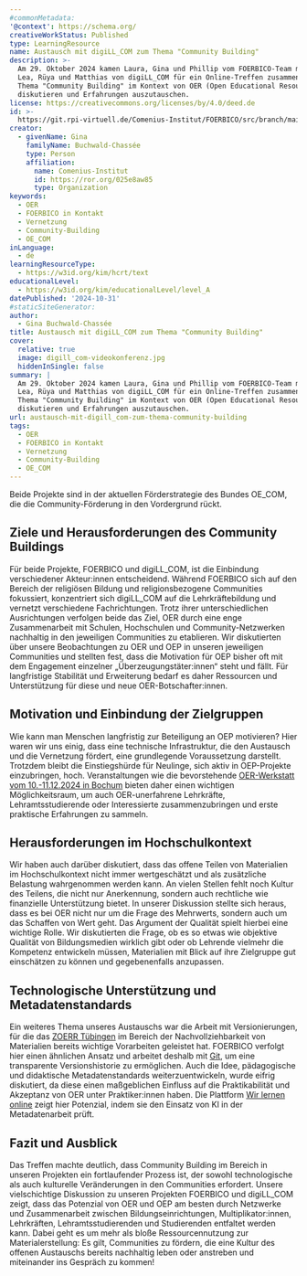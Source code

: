 ```yaml
---
#commonMetadata:
'@context': https://schema.org/
creativeWorkStatus: Published
type: LearningResource
name: Austausch mit digiLL_COM zum Thema "Community Building"
description: >-
  Am 29. Oktober 2024 kamen Laura, Gina und Phillip vom FOERBICO-Team mit Joana,
  Lea, Rüya und Matthias von digiLL_COM für ein Online-Treffen zusammen, um das
  Thema "Community Building" im Kontext von OER (Open Educational Resources) zu 
  diskutieren und Erfahrungen auszutauschen.
license: https://creativecommons.org/licenses/by/4.0/deed.de
id: >-
  https://git.rpi-virtuell.de/Comenius-Institut/FOERBICO/src/branch/main/Blog/2024-10-30-Austausch-digiLL.md
creator:
  - givenName: Gina
    familyName: Buchwald-Chassée
    type: Person
    affiliation:
      name: Comenius-Institut
      id: https://ror.org/025e8aw85
      type: Organization
keywords:
  - OER
  - FOERBICO in Kontakt
  - Vernetzung
  - Community-Building
  - OE_COM
inLanguage:
  - de
learningResourceType:
  - https://w3id.org/kim/hcrt/text
educationalLevel:
  - https://w3id.org/kim/educationalLevel/level_A
datePublished: '2024-10-31'
#staticSiteGenerator:
author:
  - Gina Buchwald-Chassée
title: Austausch mit digiLL_COM zum Thema "Community Building"
cover:
  relative: true
  image: digill_com-videokonferenz.jpg
  hiddenInSingle: false
summary: |
  Am 29. Oktober 2024 kamen Laura, Gina und Phillip vom FOERBICO-Team mit Joana,
  Lea, Rüya und Matthias von digiLL_COM für ein Online-Treffen zusammen, um das
  Thema "Community Building" im Kontext von OER (Open Educational Resources) zu 
  diskutieren und Erfahrungen auszutauschen.
url: austausch-mit-digill_com-zum-thema-community-building
tags:
  - OER
  - FOERBICO in Kontakt
  - Vernetzung
  - Community-Building
  - OE_COM
---
```


Beide Projekte sind in der aktuellen Förderstrategie des Bundes OE_COM,
die die Community-Förderung in den Vordergrund rückt.

## Ziele und Herausforderungen des Community Buildings

Für beide Projekte, FOERBICO und digiLL_COM, ist die Einbindung verschiedener Akteur:innen
entscheidend. Während FOERBICO sich auf den Bereich der religiösen Bildung und religionsbezogene
Communities fokussiert, konzentriert sich digiLL_COM auf die Lehrkräftebildung und vernetzt verschiedene
Fachrichtungen. Trotz ihrer unterschiedlichen Ausrichtungen verfolgen beide das Ziel, OER durch eine enge
Zusammenarbeit mit Schulen, Hochschulen und Community-Netzwerken nachhaltig in den jeweiligen
Communities zu etablieren. Wir diskutierten über unsere Beobachtungen zu OER und OEP in unseren
jeweiligen Communities und stellten fest, dass die Motivation für OEP bisher oft mit dem Engagement
einzelner „Überzeugungstäter:innen“ steht und fällt. Für langfristige Stabilität und Erweiterung bedarf
es daher Ressourcen und Unterstützung für diese und neue OER-Botschafter:innen.

## Motivation und Einbindung der Zielgruppen

Wie kann man Menschen langfristig zur Beteiligung an OEP motivieren? Hier waren wir uns einig, dass
eine technische Infrastruktur, die den Austausch und die Vernetzung fördert, eine grundlegende
Voraussetzung darstellt. Trotzdem bleibt die Einstiegshürde für Neulinge, sich aktiv in OEP-Projekte
einzubringen, hoch. Veranstaltungen wie die bevorstehende [OER-Werkstatt vom 10.-11.12.2024 in Bochum](https://digill.de/oer-werkstatt/) bieten daher einen wichtigen Möglichkeitsraum, um auch
OER-unerfahrene Lehrkräfte, Lehramtsstudierende oder Interessierte zusammenzubringen und erste
praktische Erfahrungen zu sammeln.

## Herausforderungen im Hochschulkontext

Wir haben auch darüber diskutiert, dass das offene Teilen von Materialien im Hochschulkontext nicht
immer wertgeschätzt und als zusätzliche Belastung wahrgenommen werden kann. An vielen Stellen fehlt noch
Kultur des Teilens, die nicht nur Anerkennung, sondern auch rechtliche wie finanzielle Unterstützung
bietet. In unserer Diskussion stellte sich heraus, dass es bei OER nicht nur um die Frage des Mehrwerts,
sondern auch um das Schaffen von Wert geht. Das Argument der Qualität spielt hierbei eine wichtige
Rolle. Wir diskutierten die Frage, ob es so etwas wie objektive Qualität von Bildungsmedien wirklich
gibt oder ob Lehrende vielmehr die Kompetenz entwickeln müssen, Materialien mit Blick auf ihre
Zielgruppe gut einschätzen zu können und gegebenenfalls anzupassen.

## Technologische Unterstützung und Metadatenstandards

Ein weiteres Thema unseres Austauschs war die Arbeit mit Versionierungen, für die das [ZOERR Tübingen](https://www.oerbw.de)
im Bereich der Nachvollziehbarkeit von Materialien bereits wichtige Vorarbeiten geleistet hat. FOERBICO
verfolgt hier einen ähnlichen Ansatz und arbeitet deshalb mit [Git](https://git.rpi-virtuell.de/Comenius-Institut/fOERbico/issues),
um eine transparente Versionshistorie zu ermöglichen. Auch die Idee, pädagogische und didaktische
Metadatenstandards weiterzuentwickeln, wurde eifrig diskutiert, da diese einen maßgeblichen Einfluss auf
die Praktikabilität und Akzeptanz von OER unter Praktiker:innen haben. Die Plattform [Wir lernen online](https://wirlernenonline.de)
zeigt hier Potenzial, indem sie den Einsatz von KI in der Metadatenarbeit prüft.

## Fazit und Ausblick

Das Treffen machte deutlich, dass Community Building im Bereich in unseren Projekten ein fortlaufender
Prozess ist, der sowohl technologische als auch kulturelle Veränderungen in den Communities erfordert.
Unsere vielschichtige Diskussion zu unseren Projekten FOERBICO und digiLL_COM zeigt, dass das Potenzial
von OER und OEP am besten durch Netzwerke und Zusammenarbeit zwischen Bildungseinrichtungen,
Multiplikator:innen, Lehrkräften, Lehramtsstudierenden und Studierenden entfaltet werden kann. Dabei
geht es um mehr als bloße Ressourcennutzung zur Materialerstellung: Es gilt, Communities zu fördern,
die eine Kultur des offenen Austauschs bereits nachhaltig leben oder anstreben und miteinander ins
Gespräch zu kommen!
